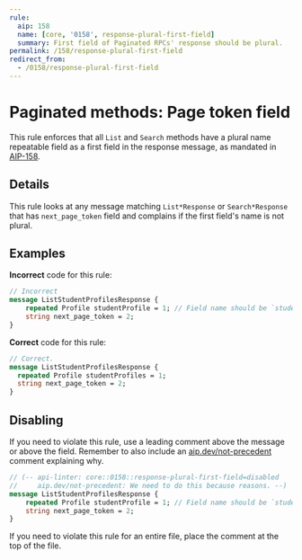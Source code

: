 ```yaml
---
rule:
  aip: 158
  name: [core, '0158', response-plural-first-field]
  summary: First field of Paginated RPCs' response should be plural.
permalink: /158/response-plural-first-field
redirect_from:
  - /0158/response-plural-first-field
---
```


# Paginated methods: Page token field

This rule enforces that all `List` and `Search` methods have a plural name
repeatable field as a first field in the response message, as mandated in
[AIP-158][].

## Details

This rule looks at any message matching `List*Response` or `Search*Response`
that has `next_page_token` field and complains if the first field's name is not
plural.

## Examples

**Incorrect** code for this rule:

```proto
// Incorrect
message ListStudentProfilesResponse {
    repeated Profile studentProfile = 1; // Field name should be `studentProfiles`.
    string next_page_token = 2;
}
```

**Correct** code for this rule:

```proto
// Correct.
message ListStudentProfilesResponse {
  repeated Profile studentProfiles = 1;
  string next_page_token = 2;
}
```

## Disabling

If you need to violate this rule, use a leading comment above the message or
above the field. Remember to also include an [aip.dev/not-precedent][] comment
explaining why.

```proto
// (-- api-linter: core::0158::response-plural-first-field=disabled
//     aip.dev/not-precedent: We need to do this because reasons. --)
message ListStudentProfilesResponse {
    repeated Profile studentProfile = 1; // Field name should be `studentProfiles`.
    string next_page_token = 2;
}
```

If you need to violate this rule for an entire file, place the comment at the
top of the file.

[aip-158]: https://aip.dev/158
[aip.dev/not-precedent]: https://aip.dev/not-precedent
